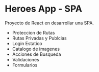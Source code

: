 # Heroes App - SPA

Proyecto de React en desarrollar una SPA.
- Proteccion de Rutas
- Rutas Privadas y Publcias
- Login Estatico
- Catalogo de imagenes
- Acciones de Busqueda
- Validaciones
- Formularios